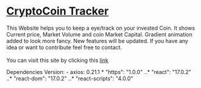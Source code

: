# [CryptoCoin Tracker](https://goh3r.csb.app/)
This Website helps you to keep a eye/track on your invested Coin. It shows Current price, Market Volume and coin Market Capital. Gradient animation added to look more fancy. New features will be updated. If you have any idea or want to contribute feel free to contact. 
<br>
<br>
You can visit this site by clicking this [link](https://goh3r.csb.app/) 

Dependencies Version:
    -  axios: 0.21.1
    * "https": "1.0.0"
    ..* "react": "17.0.2"
    ..* "react-dom": "17.0.2"
    ..* "react-scripts": "4.0.0"
